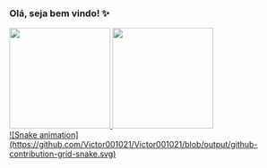 ### Olá, seja bem vindo! ✨

<div>
<a href="https://github.com/Victor001021">
<img height="180em" src="https://github-readme-stats.vercel.app/api/top-langs/?Victor001021&layout=compact&langs_count=7&theme=dracula"/>
<img height="180em" src="https://github-readme-stats.vercel.app/api?Victor001021&show_icons=true&theme=dracula&include_all_commits=true&count_private=true"/>
</div>
![Snake animation](https://github.com/Victor001021/Victor001021/blob/output/github-contribution-grid-snake.svg)

<!--
**Victor001021/Victor001021** is a ✨ _special_ ✨ repository because its `README.md` (this file) appears on your GitHub profile.

Here are some ideas to get you started:

- 🔭 I’m currently working on ...
- 🌱 I’m currently learning ...
- 👯 I’m looking to collaborate on ...
- 🤔 I’m looking for help with ...
- 💬 Ask me about ...
- 📫 How to reach me: ...
- 😄 Pronouns: ...
- ⚡ Fun fact: ...
-->
